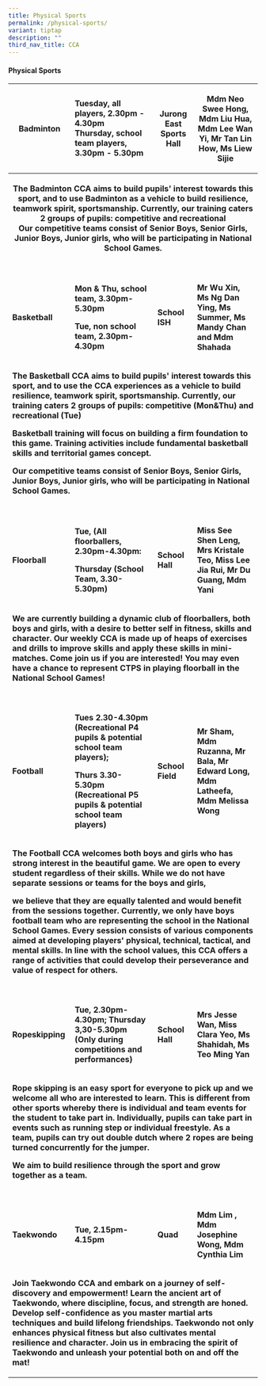 ```yaml
---
title: Physical Sports
permalink: /physical-sports/
variant: tiptap
description: ""
third_nav_title: CCA
---
```

<h4>Physical Sports</h4>
<table style="minWidth: 100px">
<colgroup>
<col>
<col>
<col>
<col>
</colgroup>
<tbody>
<tr>
<th rowspan="1" colspan="1">
<p>Badminton</p>
</th>
<td rowspan="1" colspan="1">
<p><strong>Tuesday, all players, 2.30pm - 4.30pm<br>Thursday, school team players, 3.30pm - 5.30pm</strong>
</p>
</td>
<th rowspan="1" colspan="1">
<p>Jurong East Sports Hall</p>
</th>
<th rowspan="1" colspan="1">
<p>Mdm Neo Swee Hong, Mdm Liu Hua, Mdm Lee Wan Yi, Mr Tan Lin How, Ms Liew
Sijie</p>
</th>
</tr>
<tr>
<th rowspan="1" colspan="4">
<p>The Badminton CCA aims to build pupils' interest towards this sport, and
to use Badminton as a vehicle to build resilience, teamwork spirit, sportsmanship.
Currently, our training caters 2 groups of pupils: competitive and recreational
<br>Our competitive teams consist of Senior Boys, Senior Girls, Junior Boys,
Junior girls, who will be participating in National School Games.</p>
</th>
</tr>
<tr>
<td rowspan="1" colspan="1">
<p></p>
</td>
<td rowspan="1" colspan="1">
<p></p>
</td>
<td rowspan="1" colspan="1">
<p></p>
</td>
<td rowspan="1" colspan="1">
<p></p>
</td>
</tr>
<tr>
<td rowspan="1" colspan="1">
<p><strong>Basketball</strong>
</p>
</td>
<td rowspan="1" colspan="1">
<p><strong>Mon &amp; Thu, school team, 3.30pm-5.30pm</strong>
</p>
<p><strong>Tue, non school team, 2.30pm-4.30pm</strong>
</p>
<p></p>
</td>
<td rowspan="1" colspan="1">
<p><strong>School ISH</strong>
</p>
</td>
<td rowspan="1" colspan="1">
<p><strong>Mr Wu Xin, Ms Ng Dan Ying, Ms Summer, Ms Mandy Chan and Mdm Shahada</strong>
</p>
</td>
</tr>
<tr>
<td rowspan="1" colspan="4">
<p><strong>The Basketball CCA aims to build pupils' interest towards this sport, and to use the CCA experiences as a vehicle to build resilience, teamwork spirit, sportsmanship. Currently, our training caters 2 groups of pupils: competitive (Mon&amp;Thu) and recreational (Tue)</strong>
</p>
<p><strong>Basketball training will focus on building a firm foundation to this game. Training activities include fundamental basketball skills and territorial games concept.</strong>
</p>
<p><strong>Our competitive teams consist of Senior Boys, Senior Girls, Junior Boys, Junior girls, who will be participating in National School Games.</strong>
</p>
</td>
</tr>
<tr>
<td rowspan="1" colspan="1">
<p></p>
</td>
<td rowspan="1" colspan="1">
<p></p>
</td>
<td rowspan="1" colspan="1">
<p></p>
</td>
<td rowspan="1" colspan="1">
<p></p>
</td>
</tr>
<tr>
<td rowspan="1" colspan="1">
<p><strong>Floorball</strong>
</p>
</td>
<td rowspan="1" colspan="1">
<p><strong>Tue, (All floorballers, 2.30pm-4.30pm:</strong>
</p>
<p><strong>Thursday (School Team, 3.30-5.30pm)</strong>
</p>
<p></p>
</td>
<td rowspan="1" colspan="1">
<p><strong>School Hall</strong>
</p>
</td>
<td rowspan="1" colspan="1">
<p><strong>Miss See Shen Leng, Mrs Kristale Teo, Miss Lee Jia Rui, Mr Du Guang, Mdm Yani</strong>
</p>
</td>
</tr>
<tr>
<td rowspan="1" colspan="4">
<p><strong>We are currently building a dynamic club of floorballers, both boys and girls, with a desire to better self in fitness, skills and character. Our weekly CCA is made up of heaps of exercises and drills to improve skills and apply these skills in mini-matches. Come join us if you are interested! You may even have a chance to represent CTPS in playing floorball in the National School Games!</strong>
</p>
</td>
</tr>
<tr>
<td rowspan="1" colspan="1">
<p></p>
</td>
<td rowspan="1" colspan="1">
<p></p>
</td>
<td rowspan="1" colspan="1">
<p></p>
</td>
<td rowspan="1" colspan="1">
<p></p>
</td>
</tr>
<tr>
<td rowspan="1" colspan="1">
<p><strong>Football</strong>
</p>
</td>
<td rowspan="1" colspan="1">
<p><strong>Tues 2.30-4.30pm (Recreational P4 pupils &amp; potential school team players);</strong>
</p>
<p><strong>Thurs 3.30-5.30pm (Recreational P5 pupils &amp; potential school team players)</strong>
</p>
<p></p>
</td>
<td rowspan="1" colspan="1">
<p><strong>School Field</strong>
</p>
</td>
<td rowspan="1" colspan="1">
<p><strong>Mr Sham, Mdm Ruzanna, Mr Bala, Mr Edward Long, Mdm Latheefa, Mdm Melissa Wong</strong>
</p>
</td>
</tr>
<tr>
<td rowspan="1" colspan="4">
<p><strong>The Football CCA welcomes both boys and girls who has strong interest in the beautiful game. We are open to every student regardless of their skills. While we do not have separate sessions or teams for the boys and girls,</strong>
</p>
<p><strong>we believe that they are equally talented and would benefit from the sessions together. Currently, we only have boys football team who are representing the school in the National School Games. Every session consists of various components aimed at developing players' physical, technical, tactical, and mental skills. In line with the school values, this CCA offers a range of activities that could develop their perseverance and value of respect for others.</strong>
</p>
</td>
</tr>
<tr>
<td rowspan="1" colspan="1">
<p></p>
</td>
<td rowspan="1" colspan="1">
<p></p>
</td>
<td rowspan="1" colspan="1">
<p></p>
</td>
<td rowspan="1" colspan="1">
<p></p>
</td>
</tr>
<tr>
<td rowspan="1" colspan="1">
<p><strong>Ropeskipping</strong>
</p>
</td>
<td rowspan="1" colspan="1">
<p><strong>Tue, 2.30pm-4.30pm; Thursday 3,30-5.30pm (Only during competitions and performances)</strong>
</p>
</td>
<td rowspan="1" colspan="1">
<p><strong>School Hall</strong>
</p>
</td>
<td rowspan="1" colspan="1">
<p><strong>Mrs Jesse Wan, Miss Clara Yeo, Ms Shahidah, Ms Teo Ming Yan</strong>
</p>
<p></p>
</td>
</tr>
<tr>
<td rowspan="1" colspan="4">
<p><strong>Rope skipping is an easy sport for everyone to pick up and we welcome all who are interested to learn. This is different from other sports whereby there is individual and team events for the student to take part in. Individually, pupils can take part in events such as running step or individual freestyle. As a team, pupils can try out double dutch where 2 ropes are being turned concurrently for the jumper.</strong>
</p>
<p><strong>We aim to build resilience through the sport and grow together as a team.</strong>
</p>
</td>
</tr>
<tr>
<td rowspan="1" colspan="1">
<p></p>
</td>
<td rowspan="1" colspan="1">
<p></p>
</td>
<td rowspan="1" colspan="1">
<p></p>
</td>
<td rowspan="1" colspan="1">
<p></p>
</td>
</tr>
<tr>
<td rowspan="1" colspan="1">
<p><strong>Taekwondo</strong>
</p>
</td>
<td rowspan="1" colspan="1">
<p><strong>Tue, 2.15pm-4.15pm</strong>
</p>
</td>
<td rowspan="1" colspan="1">
<p><strong>Quad</strong>
</p>
</td>
<td rowspan="1" colspan="1">
<p><strong>Mdm Lim , Mdm Josephine Wong, Mdm Cynthia Lim</strong>
</p>
</td>
</tr>
<tr>
<td rowspan="1" colspan="4">
<p><strong>Join Taekwondo CCA and embark on a journey of self-discovery and empowerment! Learn the ancient art of Taekwondo, where discipline, focus, and strength are honed. Develop self-confidence as you master martial arts techniques and build lifelong friendships. Taekwondo not only enhances physical fitness but also cultivates mental resilience and character. Join us in embracing the spirit of Taekwondo and unleash your potential both on and off the mat!</strong>
</p>
</td>
</tr>
</tbody>
</table>
<p></p>